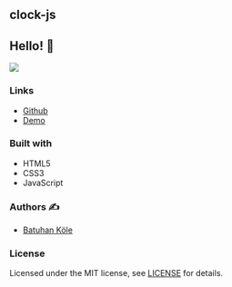 ## clock-js

## Hello! 👋  

![](https://cdn.discordapp.com/attachments/882266990658588743/937315249185509406/Ekran_Alnts.PNG)


### Links

- [Github](https://github.com/batuhankole/clocke)
- [Demo](https://clock-theta-blue.vercel.app/)


### Built with 

- HTML5
- CSS3
- JavaScript



### Authors :writing_hand:

- [Batuhan Köle](https://github.com/batuhankole)


###  License 

Licensed under the MIT license, see [LICENSE](https://github.com/batuhankole/clock/commit/5bf007dc1352cd6257564107dff1f9057b5daee9) for details.

